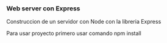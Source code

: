 ### Web server con Express ###

Construccion de un servidor con Node con la libreria Express

Para usar proyecto primero usar comando npm install


